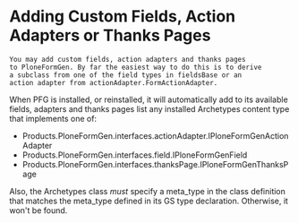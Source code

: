 # Adding Custom Fields, Action Adapters or Thanks Pages

```{admonition} Description
You may add custom fields, action adapters and thanks pages
to PloneFormGen. By far the easiest way to do this is to derive
a subclass from one of the field types in fieldsBase or an
action adapter from actionAdapter.FormActionAdapter.
```

When PFG is installed, or reinstalled, it will automatically add
to its available fields, adapters and thanks pages list any installed
Archetypes content type that implements one of:

- Products.PloneFormGen.interfaces.actionAdapter.IPloneFormGenActionAdapter
- Products.PloneFormGen.interfaces.field.IPloneFormGenField
- Products.PloneFormGen.interfaces.thanksPage.IPloneFormGenThanksPage

Also, the Archetypes class *must* specify a meta_type in the class definition
that matches the meta_type defined in its GS type declaration. Otherwise, it
won't be found.
